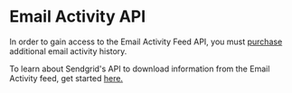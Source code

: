 # Email Activity API

In order to gain access to the Email Activity Feed API, you must [purchase](https://app.sendgrid.com/settings/billing/addons/email_activity) additional email activity history.

To learn about Sendgrid's API to download information from the Email Activity feed, get started [here.](https://sendgrid.com/docs/API_Reference/Web_API_v3/Tutorials/getting_started_email_activity_api.html) 

